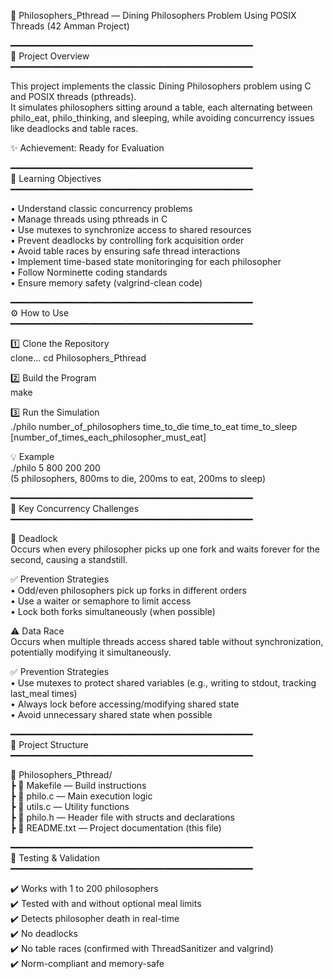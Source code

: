 🍝 Philosophers_Pthread — Dining Philosophers Problem Using POSIX Threads (42 Amman Project)

━━━━━━━━━━━━━━━━━━━━━━━━━━━━━━━━━━━━━━━━━━━━━━  
🧠 Project Overview  
━━━━━━━━━━━━━━━━━━━━━━━━━━━━━━━━━━━━━━━━━━━━━━  

This project implements the classic Dining Philosophers problem using C and POSIX threads (pthreads).  
It simulates philosophers sitting around a table, each alternating between philo_eat, philo_thinking, and sleeping, while avoiding concurrency issues like deadlocks and table races.

✨ Achievement: Ready for Evaluation

━━━━━━━━━━━━━━━━━━━━━━━━━━━━━━━━━━━━━━━━━━━━━━  
📌 Learning Objectives  
━━━━━━━━━━━━━━━━━━━━━━━━━━━━━━━━━━━━━━━━━━━━━━  

• Understand classic concurrency problems  
• Manage threads using pthreads in C  
• Use mutexes to synchronize access to shared resources  
• Prevent deadlocks by controlling fork acquisition order  
• Avoid table races by ensuring safe thread interactions  
• Implement time-based state monitoringing for each philosopher  
• Follow Norminette coding standards  
• Ensure memory safety (valgrind-clean code)

━━━━━━━━━━━━━━━━━━━━━━━━━━━━━━━━━━━━━━━━━━━━━━  
⚙️ How to Use  
━━━━━━━━━━━━━━━━━━━━━━━━━━━━━━━━━━━━━━━━━━━━━━  

1️⃣ Clone the Repository  
    clone...
    cd Philosophers_Pthread

2️⃣ Build the Program  
    make

3️⃣ Run the Simulation  
    ./philo number_of_philosophers time_to_die time_to_eat time_to_sleep [number_of_times_each_philosopher_must_eat]

💡 Example  
    ./philo 5 800 200 200  
    (5 philosophers, 800ms to die, 200ms to eat, 200ms to sleep)

━━━━━━━━━━━━━━━━━━━━━━━━━━━━━━━━━━━━━━━━━━━━━━  
🔄 Key Concurrency Challenges  
━━━━━━━━━━━━━━━━━━━━━━━━━━━━━━━━━━━━━━━━━━━━━━  

🔐 Deadlock  
Occurs when every philosopher picks up one fork and waits forever for the second, causing a standstill.

✅ Prevention Strategies  
• Odd/even philosophers pick up forks in different orders  
• Use a waiter or semaphore to limit access  
• Lock both forks simultaneously (when possible)

⚠️ Data Race  
Occurs when multiple threads access shared table without synchronization, potentially modifying it simultaneously.

✅ Prevention Strategies  
• Use mutexes to protect shared variables (e.g., writing to stdout, tracking last_meal times)  
• Always lock before accessing/modifying shared state  
• Avoid unnecessary shared state when possible

━━━━━━━━━━━━━━━━━━━━━━━━━━━━━━━━━━━━━━━━━━━━━━  
📁 Project Structure  
━━━━━━━━━━━━━━━━━━━━━━━━━━━━━━━━━━━━━━━━━━━━━━  

📂 Philosophers_Pthread/  
 ┣ 📄 Makefile         — Build instructions  
 ┣ 📄 philo.c          — Main execution logic  
 ┣ 📄 utils.c          — Utility functions  
 ┣ 📄 philo.h          — Header file with structs and declarations  
 ┣ 📄 README.txt       — Project documentation (this file)

━━━━━━━━━━━━━━━━━━━━━━━━━━━━━━━━━━━━━━━━━━━━━━  
🧪 Testing & Validation  
━━━━━━━━━━━━━━━━━━━━━━━━━━━━━━━━━━━━━━━━━━━━━━  

✔️ Works with 1 to 200 philosophers  
✔️ Tested with and without optional meal limits  
✔️ Detects philosopher death in real-time  
✔️ No deadlocks  
✔️ No table races (confirmed with ThreadSanitizer and valgrind)  
✔️ Norm-compliant and memory-safe

